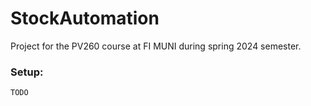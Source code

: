 # StockAutomation

Project for the PV260 course at FI MUNI during spring 2024 semester.


### Setup:

```bash
TODO
```
